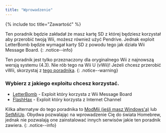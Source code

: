 ```yaml
---
title: "Wprowadzenie"
---
```


{% include toc title="Zawartość" %}

Ten poradnik będzie zakładał że masz kartę SD z której będziesz korzystał aby przerobić twoją Wii, możesz również użyć Pendrive. Jednak exploit LetterBomb będzie wymagał karty SD z powodu tego jak działa Wii Message Board.
{: .notice--info}

Ten poradnik jest tylko przeznaczony dla oryginalnego Wii z najnowszą wersją systemu (4.3). Nie rób tego na Wii U (vWii)!
Jeżeli chcesz przerobić vWii, skorzystaj z [tego poradnika](https://wiiu.hacks.guide/vwii-modding).
{: .notice--warning}

### Wybierz z jakiego exploitu chcesz korzystać.

- [LetterBomb](letterbomb) - Exploit który korzysta z Wii Message Board
- [FlashHax](flashhax) - Exploit który korzysta z Internet Channel

Kilka alternatyw do tego poradnika to [ModMii (jeśli masz Windows'a)](https://sourceforge.net/projects/modmii/) lub [SetMiiUp](https://gbatemp.net/threads/setmiiup-from-stock-to-latest-softmod-in-less-then-5-10-minutes.459416/).
Obydwa pozwalając na wprowadzenie Cię do świata Homebrew, jednak nie pozwalają one zainstalować innych serwisów jakie ten poradnik zawiera.
{: .notice--info}